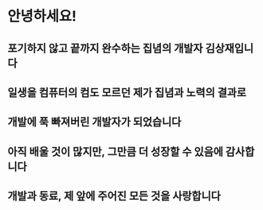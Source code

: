 # 안녕하세요!
## 포기하지 않고 끝까지 완수하는 집념의 개발자 김상재입니다
## 일생을 컴퓨터의 컴도 모르던 제가 집념과 노력의 결과로 
## 개발에 푹 빠져버린 개발자가 되었습니다
## 아직 배울 것이 많지만, 그만큼 더 성장할 수 있음에 감사합니다
## 개발과 동료, 제 앞에 주어진 모든 것을 사랑합니다
